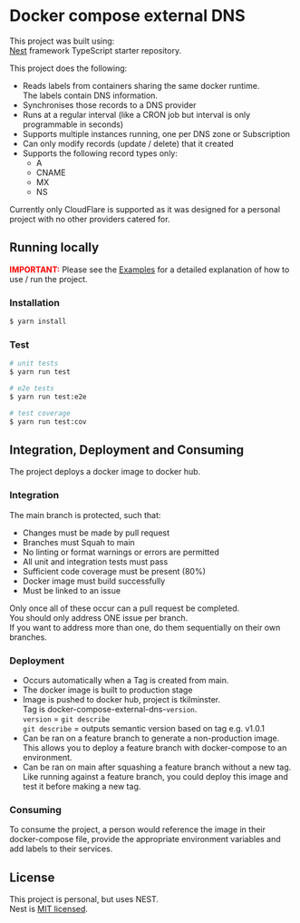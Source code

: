# Docker compose external DNS

This project was built using:<br/>
[Nest](https://github.com/nestjs/nest) framework TypeScript starter repository.

This project does the following:

- Reads labels from containers sharing the same docker runtime.<br/>
  The labels contain DNS information.
- Synchronises those records to a DNS provider
- Runs at a regular interval (like a CRON job but interval is only programmable in seconds)
- Supports multiple instances running, one per DNS zone or Subscription
- Can only modify records (update / delete) that it created
- Supports the following record types only:
  - A
  - CNAME
  - MX
  - NS

Currently only CloudFlare is supported as it was designed for a personal project with no other providers catered for.

## Running locally

<span style="color: red; font-weight: bold;">IMPORTANT:</span>
Please see the [Examples](./docs/EXAMPLE.md) for a detailed explanation of how to use / run the project.

### Installation

```bash
$ yarn install
```

### Test

```bash
# unit tests
$ yarn run test

# e2e tests
$ yarn run test:e2e

# test coverage
$ yarn run test:cov
```

## Integration, Deployment and Consuming

The project deploys a docker image to docker hub.

### Integration

The main branch is protected, such that:

- Changes must be made by pull request
- Branches must Squah to main
- No linting or format warnings or errors are permitted
- All unit and integration tests must pass
- Sufficient code coverage must be present (80%)
- Docker image must build successfully
- Must be linked to an issue

Only once all of these occur can a pull request be completed.<br/>
You should only address ONE issue per branch.<br/>
If you want to address more than one, do them sequentially on their own branches.

### Deployment

- Occurs automatically when a Tag is created from main.
- The docker image is built to production stage
- Image is pushed to docker hub, project is tkilminster.<br/>
  Tag is docker-compose-external-dns-`version`.<br/>
  `version` = `git describe`<br/>
  `git describe` = outputs semantic version based on tag e.g. v1.0.1
- Can be ran on a feature branch to generate a non-production image.<br/>
  This allows you to deploy a feature branch with docker-compose to an environment.
- Can be ran on main after squashing a feature branch without a new tag.<br/>
  Like running against a feature branch, you could deploy this image and test it before making a new tag.

### Consuming

To consume the project, a person would reference the image in their docker-compose file, provide the appropriate environment variables and add labels to their services.

## License

This project is personal, but uses NEST.<br/>
Nest is [MIT licensed](LICENSE).
